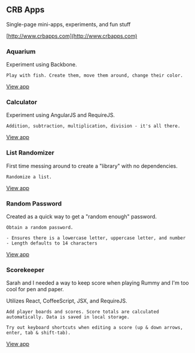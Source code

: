 ## CRB Apps

Single-page mini-apps, experiments, and fun stuff

[http://www.crbapps.com](http://www.crbapps.com)

### Aquarium

Experiment using Backbone.

    Play with fish. Create them, move them around, change their color.

[View app](http://www.crbapps.com/aquarium)

### Calculator

Experiment using AngularJS and RequireJS.

    Addition, subtraction, multiplication, division - it's all there.

[View app](http://www.crbapps.com/calculator)

### List Randomizer

First time messing around to create a "library" with no dependencies.

    Randomize a list.

[View app](http://www.crbapps.com/randomize)

### Random Password

Created as a quick way to get a "random enough" password.

    Obtain a random password.

    - Ensures there is a lowercase letter, uppercase letter, and number
    - Length defaults to 14 characters

[View app](http://www.crbapps.com/randpass)

### Scorekeeper

Sarah and I needed a way to keep score when playing Rummy and I'm too cool for pen and paper.

Utilizes React, CoffeeScript, JSX, and RequireJS.

    Add player boards and scores. Score totals are calculated automatically. Data is saved in local storage.

    Try out keyboard shortcuts when editing a score (up & down arrows, enter, tab & shift-tab).

[View app](http://www.crbapps.com/scorekeeper)
